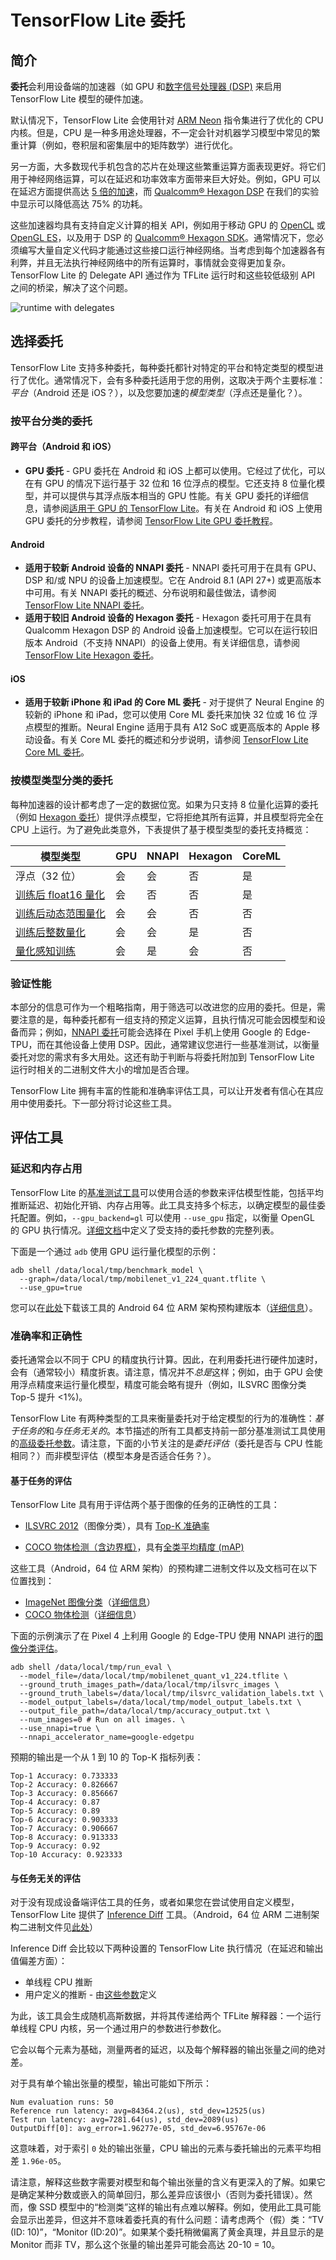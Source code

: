 # TensorFlow Lite 委托

## 简介

**委托**会利用设备端的加速器（如 GPU 和[数字信号处理器 (DSP)](https://en.wikipedia.org/wiki/Digital_signal_processor) 来启用 TensorFlow Lite 模型的硬件加速。

默认情况下，TensorFlow Lite 会使用针对 [ARM Neon](https://developer.arm.com/documentation/dht0002/a/Introducing-NEON/NEON-architecture-overview/NEON-instructions) 指令集进行了优化的 CPU 内核。但是，CPU 是一种多用途处理器，不一定会针对机器学习模型中常见的繁重计算（例如，卷积层和密集层中的矩阵数学）进行优化。

另一方面，大多数现代手机包含的芯片在处理这些繁重运算方面表现更好。将它们用于神经网络运算，可以在延迟和功率效率方面带来巨大好处。例如，GPU 可以在延迟方面提供高达 [5 倍的加速](https://blog.tensorflow.org/2020/08/faster-mobile-gpu-inference-with-opencl.html)，而 [Qualcomm® Hexagon DSP](https://developer.qualcomm.com/software/hexagon-dsp-sdk/dsp-processor) 在我们的实验中显示可以降低高达 75% 的功耗。

这些加速器均具有支持自定义计算的相关 API，例如用于移动 GPU 的 [OpenCL](https://www.khronos.org/opencl/) 或 [OpenGL ES](https://www.khronos.org/opengles/)，以及用于 DSP 的 [Qualcomm® Hexagon SDK](https://developer.qualcomm.com/software/hexagon-dsp-sdk)。通常情况下，您必须编写大量自定义代码才能通过这些接口运行神经网络。当考虑到每个加速器各有利弊，并且无法执行神经网络中的所有运算时，事情就会变得更加复杂。TensorFlow Lite 的 Delegate API 通过作为 TFLite 运行时和这些较低级别 API 之间的桥梁，解决了这个问题。

![runtime with delegates](images/delegate_runtime.png)

## 选择委托

TensorFlow Lite 支持多种委托，每种委托都针对特定的平台和特定类型的模型进行了优化。通常情况下，会有多种委托适用于您的用例，这取决于两个主要标准：*平台*（Android 还是 iOS？），以及您要加速的*模型类型*（浮点还是量化？）。

### 按平台分类的委托

#### 跨平台（Android 和 iOS）

- **GPU 委托** - GPU 委托在 Android 和 iOS 上都可以使用。它经过了优化，可以在有 GPU 的情况下运行基于 32 位和 16 位浮点的模型。它还支持 8 位量化模型，并可以提供与其浮点版本相当的 GPU 性能。有关 GPU 委托的详细信息，请参阅[适用于 GPU 的 TensorFlow Lite](gpu_advanced.md)。有关在 Android 和 iOS 上使用 GPU 委托的分步教程，请参阅 [TensorFlow Lite GPU 委托教程](gpu.md)。

#### Android

- **适用于较新 Android 设备的 NNAPI 委托** - NNAPI 委托可用于在具有 GPU、DSP 和/或 NPU 的设备上加速模型。它在 Android 8.1 (API 27+) 或更高版本中可用。有关 NNAPI 委托的概述、分布说明和最佳做法，请参阅 [TensorFlow Lite NNAPI 委托](nnapi.md)。
- **适用于较旧 Android 设备的 Hexagon 委托** - Hexagon 委托可用于在具有 Qualcomm Hexagon DSP 的 Android 设备上加速模型。它可以在运行较旧版本 Android（不支持 NNAPI）的设备上使用。有关详细信息，请参阅 [TensorFlow Lite Hexagon 委托](hexagon_delegate.md)。

#### iOS

- **适用于较新 iPhone 和 iPad 的 Core ML 委托** - 对于提供了 Neural Engine 的较新的 iPhone 和 iPad，您可以使用 Core ML 委托来加快 32 位或 16 位 浮点模型的推断。Neural Engine 适用于具有 A12 SoC 或更高版本的 Apple 移动设备。有关 Core ML 委托的概述和分步说明，请参阅 [TensorFlow Lite Core ML 委托](coreml_delegate.md)。

### 按模型类型分类的委托

每种加速器的设计都考虑了一定的数据位宽。如果为只支持 8 位量化运算的委托（例如 [Hexagon 委托](hexagon_delegate.md)）提供浮点模型，它将拒绝其所有运算，并且模型将完全在 CPU 上运行。为了避免此类意外，下表提供了基于模型类型的委托支持概览：

**模型类型** | **GPU** | **NNAPI** | **Hexagon** | **CoreML**
--- | --- | --- | --- | ---
浮点（32 位） | 会 | 会 | 否 | 是
[训练后 float16 量化](post_training_float16_quant.ipynb) | 会 | 否 | 否 | 是
[训练后动态范围量化](post_training_quant.ipynb) | 会 | 会 | 否 | 否
[训练后整数量化](post_training_integer_quant.ipynb) | 会 | 会 | 是 | 否
[量化感知训练](http://www.tensorflow.org/model_optimization/guide/quantization/training) | 会 | 是 | 会 | 否

### 验证性能

本部分的信息可作为一个粗略指南，用于筛选可以改进您的应用的委托。但是，需要注意的是，每种委托都有一组支持的预定义运算，且执行情况可能会因模型和设备而异；例如，[NNAPI 委托](nnapi.md)可能会选择在 Pixel 手机上使用 Google 的 Edge-TPU，而在其他设备上使用 DSP。因此，通常建议您进行一些基准测试，以衡量委托对您的需求有多大用处。这还有助于判断与将委托附加到 TensorFlow Lite 运行时相关的二进制文件大小的增加是否合理。

TensorFlow Lite 拥有丰富的性能和准确率评估工具，可以让开发者有信心在其应用中使用委托。下一部分将讨论这些工具。

## 评估工具

### 延迟和内存占用

TensorFlow Lite 的[基准测试工具](https://www.tensorflow.org/lite/performance/measurement)可以使用合适的参数来评估模型性能，包括平均推断延迟、初始化开销、内存占用等。此工具支持多个标志，以确定模型的最佳委托配置。例如，`--gpu_backend=gl` 可以使用 `--use_gpu` 指定，以衡量 OpenGL 的 GPU 执行情况。[详细文档](https://github.com/tensorflow/tensorflow/blob/master/tensorflow/lite/tools/delegates/README.md#tflite-delegate-registrar)中定义了受支持的委托参数的完整列表。

下面是一个通过 `adb` 使用 GPU 运行量化模型的示例：

```
adb shell /data/local/tmp/benchmark_model \
  --graph=/data/local/tmp/mobilenet_v1_224_quant.tflite \
  --use_gpu=true
```

您可以在[此处](https://storage.googleapis.com/tensorflow-nightly-public/prod/tensorflow/release/lite/tools/nightly/latest/android_aarch64_benchmark_model.apk)下载该工具的 Android 64 位 ARM 架构预构建版本（[详细信息](https://github.com/tensorflow/tensorflow/tree/master/tensorflow/lite/tools/benchmark/android)）。

### 准确率和正确性

委托通常会以不同于 CPU 的精度执行计算。因此，在利用委托进行硬件加速时，会有（通常较小）精度折衷。请注意，情况并不*总是*这样；例如，由于 GPU 会使用浮点精度来运行量化模型，精度可能会略有提升（例如，ILSVRC 图像分类 Top-5 提升 &lt;1%)。

TensorFlow Lite 有两种类型的工具来衡量委托对于给定模型的行为的准确性：*基于任务的*和*与任务无关的*。本节描述的所有工具都支持前一部分基准测试工具使用的[高级委托参数](https://github.com/tensorflow/tensorflow/blob/master/tensorflow/lite/tools/delegates/README.md#tflite-delegate-registrar)。请注意，下面的小节关注的是*委托评估*（委托是否与 CPU 性能相同？）而非模型评估（模型本身是否适合任务？）。

#### 基于任务的评估

TensorFlow Lite 具有用于评估两个基于图像的任务的正确性的工具：

- [ILSVRC 2012](http://image-net.org/challenges/LSVRC/2012/)（图像分类），具有 [Top-K 准确率](https://en.wikipedia.org/wiki/Evaluation_measures_(information_retrieval)#Precision_at_K)

- [COCO 物体检测（含边界框）](https://cocodataset.org/#detection-2020)，具有[全类平均精度 (mAP)](https://en.wikipedia.org/wiki/Evaluation_measures_(information_retrieval)#Mean_average_precision)

这些工具（Android，64 位 ARM 架构）的预构建二进制文件以及文档可在以下位置找到：

- [ImageNet 图像分类](https://storage.googleapis.com/tensorflow-nightly-public/prod/tensorflow/release/lite/tools/nightly/latest/android_aarch64_eval_imagenet_image_classification)（[详细信息](https://github.com/tensorflow/tensorflow/tree/master/tensorflow/lite/tools/evaluation/tasks/imagenet_image_classification)）
- [COCO 物体检测](https://storage.googleapis.com/tensorflow-nightly-public/prod/tensorflow/release/lite/tools/nightly/latest/android_aarch64_eval_coco_object_detection)（[详细信息](https://github.com/tensorflow/tensorflow/tree/master/tensorflow/lite/tools/evaluation/tasks/coco_object_detection)）

下面的示例演示了在 Pixel 4 上利用 Google 的 Edge-TPU 使用 NNAPI 进行的[图像分类评估](https://github.com/tensorflow/tensorflow/tree/master/tensorflow/lite/tools/evaluation/tasks/imagenet_image_classification)。

```
adb shell /data/local/tmp/run_eval \
  --model_file=/data/local/tmp/mobilenet_quant_v1_224.tflite \
  --ground_truth_images_path=/data/local/tmp/ilsvrc_images \
  --ground_truth_labels=/data/local/tmp/ilsvrc_validation_labels.txt \
  --model_output_labels=/data/local/tmp/model_output_labels.txt \
  --output_file_path=/data/local/tmp/accuracy_output.txt \
  --num_images=0 # Run on all images. \
  --use_nnapi=true \
  --nnapi_accelerator_name=google-edgetpu
```

预期的输出是一个从 1 到 10 的 Top-K 指标列表：

```
Top-1 Accuracy: 0.733333
Top-2 Accuracy: 0.826667
Top-3 Accuracy: 0.856667
Top-4 Accuracy: 0.87
Top-5 Accuracy: 0.89
Top-6 Accuracy: 0.903333
Top-7 Accuracy: 0.906667
Top-8 Accuracy: 0.913333
Top-9 Accuracy: 0.92
Top-10 Accuracy: 0.923333
```

#### 与任务无关的评估

对于没有现成设备端评估工具的任务，或者如果您在尝试使用自定义模型，TensorFlow Lite 提供了 [Inference Diff](https://github.com/tensorflow/tensorflow/tree/master/tensorflow/lite/tools/evaluation/tasks/inference_diff) 工具。（Android，64 位 ARM 二进制架构二进制文件见[此处](https://storage.googleapis.com/tensorflow-nightly-public/prod/tensorflow/release/lite/tools/nightly/latest/android_aarch64_eval_inference_diff)）

Inference Diff 会比较以下两种设置的 TensorFlow Lite 执行情况（在延迟和输出值偏差方面）：

- 单线程 CPU 推断
- 用户定义的推断 - 由[这些参数](https://github.com/tensorflow/tensorflow/blob/master/tensorflow/lite/tools/delegates/README.md#tflite-delegate-registrar)定义

为此，该工具会生成随机高斯数据，并将其传递给两个 TFLite 解释器：一个运行单线程 CPU 内核，另一个通过用户的参数进行参数化。

它会以每个元素为基础，测量两者的延迟，以及每个解释器的输出张量之间的绝对差。

对于具有单个输出张量的模型，输出可能如下所示：

```
Num evaluation runs: 50
Reference run latency: avg=84364.2(us), std_dev=12525(us)
Test run latency: avg=7281.64(us), std_dev=2089(us)
OutputDiff[0]: avg_error=1.96277e-05, std_dev=6.95767e-06
```

这意味着，对于索引 `0` 处的输出张量，CPU 输出的元素与委托输出的元素平均相差 `1.96e-05`。

请注意，解释这些数字需要对模型和每个输出张量的含义有更深入的了解。如果它是确定某种分数或嵌入的简单回归，那么差异应该很小（否则为委托错误）。然而，像 SSD 模型中的“检测类”这样的输出有点难以解释。例如，使用此工具可能会显示出差异，但这并不意味着委托真的有什么问题：请考虑两个（假）类：“TV (ID: 10)”，“Monitor (ID:20)”。如果某个委托稍微偏离了黄金真理，并且显示的是 Monitor 而非 TV，那么这个张量的输出差异可能会高达 20-10 = 10。
